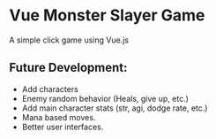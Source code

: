 # Vue Monster Slayer Game
A simple click game using Vue.js

## Future Development:

* Add characters
* Enemy random behavior (Heals, give up, etc.)
* Add main character stats (str, agi, dodge rate, etc.)
* Mana based moves.
* Better user interfaces.

